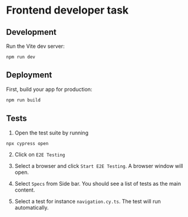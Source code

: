 # Frontend developer task

## Development

Run the Vite dev server:

```shellscript
npm run dev
```

## Deployment

First, build your app for production:

```sh
npm run build
```

## Tests

1. Open the test suite by running

```sh
npx cypress open
```

2. Click on `E2E Testing`

3. Select a browser and click `Start E2E Testing`. A browser window will open.

4. Select `Specs` from Side bar. You should see a list of tests as the main content.

5. Select a test for instance `navigation.cy.ts`. The test will run automatically. 
